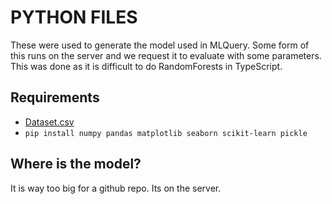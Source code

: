# PYTHON FILES

These were used to generate the model used in MLQuery. Some form of this runs on the server and we request it to evaluate with some parameters. This was done as it is difficult to do RandomForests in TypeScript.

## Requirements

* [Dataset.csv](https://data.mendeley.com/datasets/6tm2d6sz7p/1)
* `pip install numpy pandas matplotlib seaborn scikit-learn pickle`

## Where is the model?

It is way too big for a github repo. Its on the server.